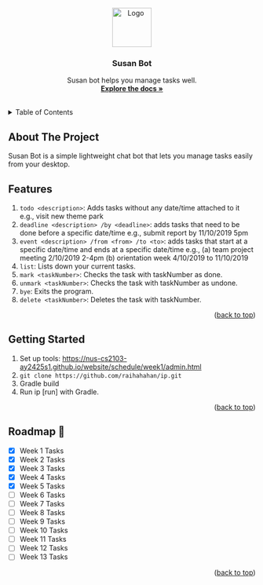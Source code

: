 <div id="top"></div>

<!-- PROJECT LOGO -->
<br />
<div align="center">
    <img src="https://cdn-icons-png.flaticon.com/512/4712/4712139.png" alt="Logo" width="80" height="80">

<h3 align="center">Susan Bot</h3>

  <p align="center">
    Susan bot helps you manage tasks well.
    <br />
    <a href="https://nus-cs2103-ay2425s1.github.io/website/schedule/week3/project.html"><strong>Explore the docs »</strong></a>
    <br />
    <br />
  </p>
</div>

<!-- TABLE OF CONTENTS -->
<details>
  <summary>Table of Contents</summary>
  <ol>
    <li>
      <a href="#about-the-project">About The Project</a>
    </li>
    <li>
      <a href="#features">Features</a>
    </li>
    <li>
      <a href="#getting-started">Getting Started</a>
    </li>
    <li><a href="#roadmap">Roadmap</a></li>
  </ol>
</details>

<!-- ABOUT THE PROJECT -->

## About The Project

Susan Bot is a simple lightweight chat bot that lets you manage tasks easily from your desktop.

## Features

1. `todo <description>`: Adds tasks without any date/time attached to it e.g., visit new theme park
2. `deadline <description> /by <deadline>`: adds tasks that need to be done before a specific date/time e.g., submit report by 11/10/2019 5pm
3. `event <description> /from <from> /to <to>`: adds tasks that start at a specific date/time and ends at a specific date/time e.g., (a) team project meeting 2/10/2019 2-4pm (b) orientation week 4/10/2019 to 11/10/2019
4. `list`: Lists down your current tasks.
5. `mark <taskNumber>`: Checks the task with taskNumber as done.
6. `unmark <taskNumber>`: Checks the task with taskNumber as undone.
7. `bye`: Exits the program.
8. `delete <taskNumber>`: Deletes the task with taskNumber.

<p align="right">(<a href="#top">back to top</a>)</p>

<!-- GETTING STARTED -->

## Getting Started

1. Set up tools: https://nus-cs2103-ay2425s1.github.io/website/schedule/week1/admin.html
2. `git clone https://github.com/raihahahan/ip.git`
3. Gradle build
4. Run ip [run] with Gradle.

<p align="right">(<a href="#top">back to top</a>)</p>

<!-- ROADMAP -->

## Roadmap 🚀

- [x] Week 1 Tasks
- [x] Week 2 Tasks
- [x] Week 3 Tasks
- [x] Week 4 Tasks
- [x] Week 5 Tasks
- [ ] Week 6 Tasks
- [ ] Week 7 Tasks
- [ ] Week 8 Tasks
- [ ] Week 9 Tasks
- [ ] Week 10 Tasks
- [ ] Week 11 Tasks
- [ ] Week 12 Tasks
- [ ] Week 13 Tasks

<p align="right">(<a href="#top">back to top</a>)</p>
